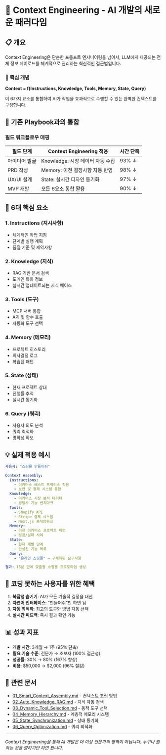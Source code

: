 # 🧠 Context Engineering - AI 개발의 새로운 패러다임

## 📋 개요

Context Engineering은 단순한 프롬프트 엔지니어링을 넘어서, LLM에게 제공되는 전체 정보 페이로드를 체계적으로 관리하는 혁신적인 접근법입니다.

### 🎯 핵심 개념

**Context = f(Instructions, Knowledge, Tools, Memory, State, Query)**

이 6가지 요소를 통합하여 AI가 작업을 효과적으로 수행할 수 있는 완벽한 컨텍스트를 구성합니다.

## 🔄 기존 Playbook과의 통합

### 필드 워크플로우 매핑

| 필드 단계     | Context Engineering 적용         | 시간 단축 |
| ------------- | -------------------------------- | --------- |
| 아이디어 발굴 | Knowledge: 시장 데이터 자동 수집 | 93% ↓     |
| PRD 작성      | Memory: 이전 결정사항 자동 반영  | 98% ↓     |
| UX/UI 설계    | State: 실시간 디자인 동기화      | 97% ↓     |
| MVP 개발      | 모든 6요소 통합 활용             | 90% ↓     |

## 🚀 6대 핵심 요소

### 1. Instructions (지시사항)

- 체계적인 작업 지침
- 단계별 실행 계획
- 품질 기준 및 제약사항

### 2. Knowledge (지식)

- RAG 기반 문서 검색
- 도메인 특화 정보
- 실시간 업데이트되는 지식 베이스

### 3. Tools (도구)

- MCP 서버 통합
- API 및 함수 호출
- 자동화 도구 선택

### 4. Memory (메모리)

- 프로젝트 히스토리
- 의사결정 로그
- 학습된 패턴

### 5. State (상태)

- 현재 프로젝트 상태
- 진행률 추적
- 실시간 동기화

### 6. Query (쿼리)

- 사용자 의도 분석
- 쿼리 최적화
- 명확성 확보

## 💡 실제 적용 예시

```yaml
사용자: "쇼핑몰 만들어줘"

Context Assembly:
  Instructions:
    - 이커머스 베스트 프랙티스 적용
    - 보안 및 결제 시스템 통합
  Knowledge:
    - 이커머스 시장 분석 데이터
    - 경쟁사 기능 벤치마크
  Tools:
    - Shopify API
    - Stripe 결제 시스템
    - Next.js 프레임워크
  Memory:
    - 이전 이커머스 프로젝트 패턴
    - 성공/실패 사례
  State:
    - 현재 개발 단계
    - 완성된 기능 목록
  Query:
    - "온라인 쇼핑몰" → 구체화된 요구사항

결과: 15분 만에 맞춤형 쇼핑몰 프로토타입 생성
```

## 🎯 코딩 못하는 사용자를 위한 혜택

1. **복잡성 숨기기**: AI가 모든 기술적 결정을 대신
2. **자연어 인터페이스**: "만들어줘"만 하면 됨
3. **자동 최적화**: 최고의 도구와 방법 자동 선택
4. **실시간 피드백**: 즉시 결과 확인 가능

## 📊 성과 지표

- **개발 시간**: 3개월 → 1주 (95% 단축)
- **필요 기술 수준**: 전문가 → 초보자 (100% 접근성)
- **성공률**: 30% → 80% (167% 향상)
- **비용**: $50,000 → $2,000 (96% 절감)

## 🔗 관련 문서

- [01_Smart_Context_Assembly.md](01_Smart_Context_Assembly.md) - 컨텍스트 조립 방법
- [02_Auto_Knowledge_RAG.md](02_Auto_Knowledge_RAG.md) - 지식 자동 검색
- [03_Dynamic_Tool_Selection.md](03_Dynamic_Tool_Selection.md) - 동적 도구 선택
- [04_Memory_Hierarchy.md](04_Memory_Hierarchy.md) - 계층적 메모리 시스템
- [05_State_Synchronization.md](05_State_Synchronization.md) - 상태 동기화
- [06_Query_Optimization.md](06_Query_Optimization.md) - 쿼리 최적화

---

_Context Engineering을 통해 AI 개발은 더 이상 전문가의 영역이 아닙니다. 누구나 원하는 것을 말하기만 하면 됩니다._
